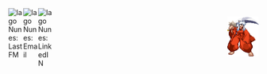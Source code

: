 <a href="https://www.last.fm/user/hdcnx">
  <img align="left" alt="Iago Nunes: LastFM" width="30px" src="https://github.com/neilorangepeel/Free-Social-Icons/blob/master/Flat/PNG/LastFM.png" />
</a>
<a href="mailto:iagodcn@gmail.com">
  <img align="left" alt="Iago Nunes: Email" width="30px" src="https://github.com/neilorangepeel/Free-Social-Icons/blob/master/Flat/PNG/Mail.png" />
</a>
<a href="https://www.linkedin.com/in/nunesiago/">
  <img align="left" alt="Iago Nunes: LinkedIN" width="30px" src="https://github.com/neilorangepeel/Free-Social-Icons/blob/master/Flat/PNG/LinkedIN.png" />
</a>
<br />
<div align="right">
<a target="_blank">
    <img width="63" height="80" frameBorder="0" src="https://github.com/iagocnunes/iagocnunes/blob/main/giphy.gif" alt="See ya!">
</a>
</div>
